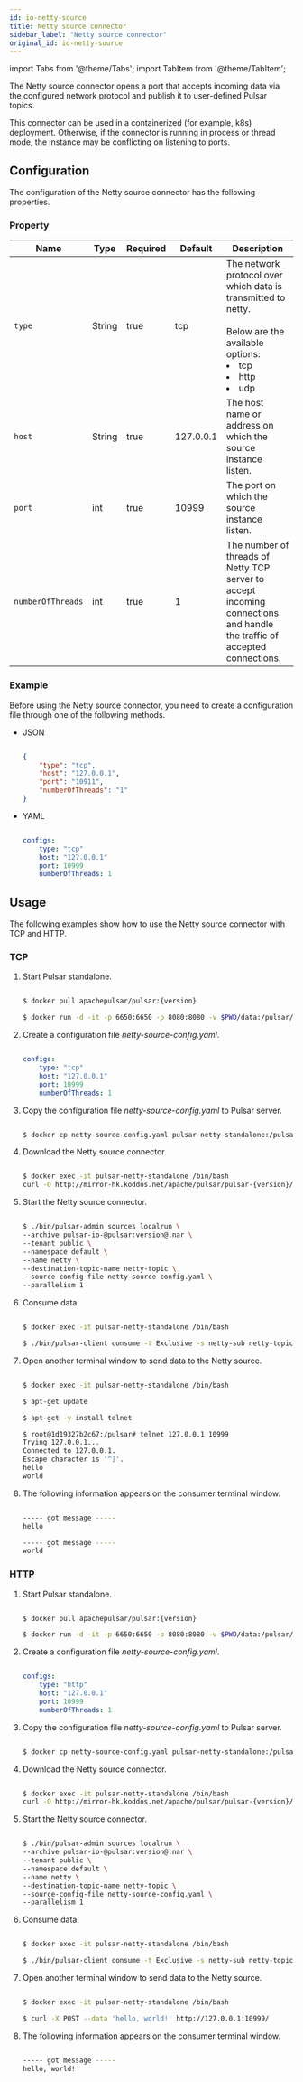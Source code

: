```yaml
---
id: io-netty-source
title: Netty source connector
sidebar_label: "Netty source connector"
original_id: io-netty-source
---
```


import Tabs from '@theme/Tabs';
import TabItem from '@theme/TabItem';


The Netty source connector opens a port that accepts incoming data via the configured network protocol 
and publish it to user-defined Pulsar topics.

This connector can be used in a containerized (for example, k8s) deployment. Otherwise, if the connector is running in process or thread mode, the instance may be conflicting on listening to ports.

## Configuration

The configuration of the Netty source connector has the following properties.

### Property

| Name | Type|Required | Default | Description 
|------|----------|----------|---------|-------------|
| `type` |String| true |tcp | The network protocol over which data is transmitted to netty. <br /><br />Below are the available options:<br /><li>tcp</li><li>http</li><li>udp </li>|
| `host` | String|true | 127.0.0.1 | The host name or address on which the source instance listen. |
| `port` | int|true | 10999 | The port on which the source instance listen. |
| `numberOfThreads` |int| true |1 | The number of threads of Netty TCP server to accept incoming connections and handle the traffic of accepted connections. |


### Example

Before using the Netty source connector, you need to create a configuration file through one of the following methods.

* JSON 

  ```json
  
  {
      "type": "tcp",
      "host": "127.0.0.1",
      "port": "10911",
      "numberOfThreads": "1"
  }
  
  ```

* YAML

  ```yaml
  
  configs:
      type: "tcp"
      host: "127.0.0.1"
      port: 10999
      numberOfThreads: 1
  
  ```

## Usage 

The following examples show how to use the Netty source connector with TCP and HTTP.

### TCP 

1. Start Pulsar standalone.

   ```bash
   
   $ docker pull apachepulsar/pulsar:{version}

   $ docker run -d -it -p 6650:6650 -p 8080:8080 -v $PWD/data:/pulsar/data --name pulsar-netty-standalone apachepulsar/pulsar:{version} bin/pulsar standalone
   
   ```

2. Create a configuration file _netty-source-config.yaml_.

   ```yaml
   
   configs:
       type: "tcp"
       host: "127.0.0.1"
       port: 10999
       numberOfThreads: 1
   
   ```

3. Copy the configuration file _netty-source-config.yaml_ to Pulsar server.

   ```bash
   
   $ docker cp netty-source-config.yaml pulsar-netty-standalone:/pulsar/conf/
   
   ```

4. Download the Netty source connector.

   ```bash
   
   $ docker exec -it pulsar-netty-standalone /bin/bash
   curl -O http://mirror-hk.koddos.net/apache/pulsar/pulsar-{version}/connectors/pulsar-io-netty-{version}.nar
   
   ```

5. Start the Netty source connector.

   ```bash
   
   $ ./bin/pulsar-admin sources localrun \
   --archive pulsar-io-@pulsar:version@.nar \
   --tenant public \
   --namespace default \
   --name netty \
   --destination-topic-name netty-topic \
   --source-config-file netty-source-config.yaml \
   --parallelism 1
   
   ```

6. Consume data.

   ```bash
   
   $ docker exec -it pulsar-netty-standalone /bin/bash
   
   $ ./bin/pulsar-client consume -t Exclusive -s netty-sub netty-topic -n 0
   
   ```

7. Open another terminal window to send data to the Netty source.

   ```bash
   
   $ docker exec -it pulsar-netty-standalone /bin/bash
   
   $ apt-get update
   
   $ apt-get -y install telnet

   $ root@1d19327b2c67:/pulsar# telnet 127.0.0.1 10999
   Trying 127.0.0.1...
   Connected to 127.0.0.1.
   Escape character is '^]'.
   hello
   world
   
   ```

8. The following information appears on the consumer terminal window.

   ```bash
   
   ----- got message -----
   hello

   ----- got message -----
   world
   
   ```

### HTTP 

1. Start Pulsar standalone.

   ```bash
   
   $ docker pull apachepulsar/pulsar:{version}

   $ docker run -d -it -p 6650:6650 -p 8080:8080 -v $PWD/data:/pulsar/data --name pulsar-netty-standalone apachepulsar/pulsar:{version} bin/pulsar standalone
   
   ```

2. Create a configuration file _netty-source-config.yaml_.

   ```yaml
   
   configs:
       type: "http"
       host: "127.0.0.1"
       port: 10999
       numberOfThreads: 1
   
   ```

3. Copy the configuration file _netty-source-config.yaml_ to Pulsar server.

   ```bash
   
   $ docker cp netty-source-config.yaml pulsar-netty-standalone:/pulsar/conf/
   
   ```

4. Download the Netty source connector.

   ```bash
   
   $ docker exec -it pulsar-netty-standalone /bin/bash
   curl -O http://mirror-hk.koddos.net/apache/pulsar/pulsar-{version}/connectors/pulsar-io-netty-{version}.nar
   
   ```

5. Start the Netty source connector.

   ```bash
   
   $ ./bin/pulsar-admin sources localrun \
   --archive pulsar-io-@pulsar:version@.nar \
   --tenant public \
   --namespace default \
   --name netty \
   --destination-topic-name netty-topic \
   --source-config-file netty-source-config.yaml \
   --parallelism 1
   
   ```

6. Consume data.

   ```bash
   
   $ docker exec -it pulsar-netty-standalone /bin/bash
   
   $ ./bin/pulsar-client consume -t Exclusive -s netty-sub netty-topic -n 0
   
   ```

7. Open another terminal window to send data to the Netty source.

   ```bash
   
   $ docker exec -it pulsar-netty-standalone /bin/bash
   
   $ curl -X POST --data 'hello, world!' http://127.0.0.1:10999/
   
   ```

8. The following information appears on the consumer terminal window.

   ```bash
   
   ----- got message -----
   hello, world!
   
   ```

